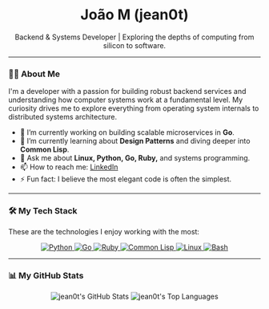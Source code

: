 <div align="center">
  <h1 align="center">João M (jean0t)</h1>
  <p align="center">
    Backend & Systems Developer | Exploring the depths of computing from silicon to software.
  </p>
</div>

---

### 👨‍💻 About Me
I'm a developer with a passion for building robust backend services and understanding how computer systems work at a fundamental level. My curiosity drives me to explore everything from operating system internals to distributed systems architecture.

- 🔭 I’m currently working on building scalable microservices in **Go**.
- 🌱 I’m currently learning about **Design Patterns** and diving deeper into **Common Lisp**.
- 💬 Ask me about **Linux, Python, Go, Ruby,** and systems programming.
- 📫 How to reach me: [LinkedIn](https://www.linkedin.com/in/joao-maurici0-m/)
- ⚡ Fun fact: I believe the most elegant code is often the simplest.

---

### 🛠️ My Tech Stack
These are the technologies I enjoy working with the most:

<p align="center">
  <a href="https://www.python.org" target="_blank" rel="noreferrer">
    <img src="https://img.shields.io/badge/Python-3776AB?style=for-the-badge&logo=python&logoColor=white" alt="Python"/>
  </a>
  <a href="https://golang.org" target="_blank" rel="noreferrer">
    <img src="https://img.shields.io/badge/Go-00ADD8?style=for-the-badge&logo=go&logoColor=white" alt="Go"/>
  </a>
  <a href="https://www.ruby-lang.org/en/" target="_blank" rel="noreferrer">
    <img src="https://img.shields.io/badge/Ruby-CC342D?style=for-the-badge&logo=ruby&logoColor=white" alt="Ruby"/>
  </a>
  <a href="https://lisp-lang.org/" target="_blank" rel="noreferrer">
    <img src="https://img.shields.io/badge/Common%20Lisp-333333?style=for-the-badge&logo=common-lisp&logoColor=white" alt="Common Lisp"/>
  </a>
  <a href="https://www.linux.org/" target="_blank" rel="noreferrer">
    <img src="https://img.shields.io/badge/Linux-FCC624?style=for-the-badge&logo=linux&logoColor=black" alt="Linux"/>
  </a>
  <a href="https://www.gnu.org/software/bash/" target="_blank" rel="noreferrer">
    <img src="https://img.shields.io/badge/Bash-4EAA25?style=for-the-badge&logo=gnu-bash&logoColor=white" alt="Bash"/>
  </a>
</p>

---

### 📊 My GitHub Stats
<p align="center">
  <img src="https://github-readme-stats.vercel.app/api?username=jean0t&show_icons=true&theme=transparent&hide_border=true&title_color=007ACC&icon_color=007ACC&text_color=c9d1d9&bg_color=00000000" alt="jean0t's GitHub Stats" />
  <img src="https://github-readme-stats.vercel.app/api/top-langs/?username=jean0t&layout=compact&theme=transparent&hide_border=true&title_color=007ACC&text_color=c9d1d9&bg_color=00000000&langs_count=6" alt="jean0t's Top Languages" />
</p>
